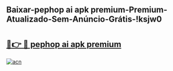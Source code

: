 
## Baixar-pephop ai apk premium-Premium-Atualizado-Sem-Anúncio-Grátis-!ksjw0

# <h2><a href="https://andorid.site?title=pephop_ai_apk_premium&ref=27">🔗👉 🔴 pephop ai apk premium</a></h2>

[![acn](https://github.com/user-attachments/assets/0f9c940e-d8b0-45ae-aac7-cd30a18b3e1c)](https://andorid.site?title=pephop_ai_apk_premium&ref=27)

